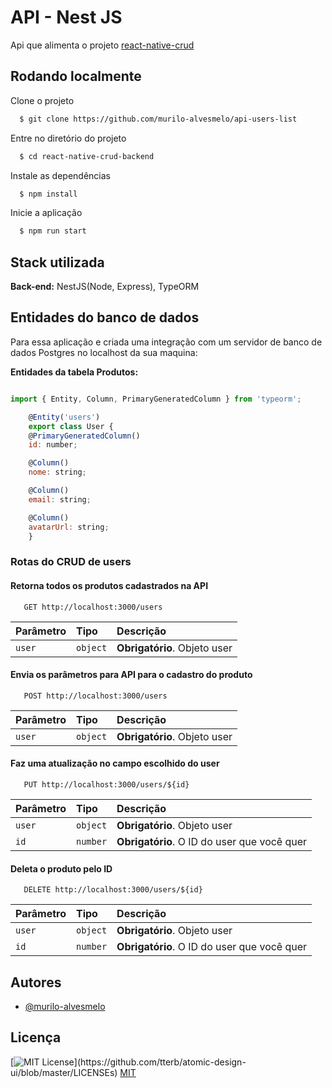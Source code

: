 
# API - Nest JS
 
Api que alimenta o projeto [react-native-crud](https://github.com/murilo-alvesmelo/react-native-crud)


## Rodando localmente

Clone o projeto

```bash
  $ git clone https://github.com/murilo-alvesmelo/api-users-list
```

Entre no diretório do projeto

```bash
  $ cd react-native-crud-backend
```

Instale as dependências

```bash
  $ npm install
```

Inicie a aplicação

```bash
  $ npm run start
```


## Stack utilizada

**Back-end:** NestJS(Node, Express), TypeORM

## Entidades do banco de dados

Para essa aplicação e criada uma integração com um servidor de banco de dados Postgres no localhost da sua maquina:

**Entidades da tabela Produtos:**

```javascript

import { Entity, Column, PrimaryGeneratedColumn } from 'typeorm';

    @Entity('users')
    export class User {
    @PrimaryGeneratedColumn()
    id: number;

    @Column()
    nome: string;

    @Column()
    email: string;

    @Column()
    avatarUrl: string;
    }
```

### Rotas do CRUD de users
#### Retorna todos os produtos cadastrados na API
```http
   GET http://localhost:3000/users
```

| Parâmetro   | Tipo       | Descrição                           |
| :---------- | :--------- | :---------------------------------- |
| `user` | `object` | **Obrigatório**. Objeto user|


#### Envia os parâmetros para API para o cadastro do produto
```http
   POST http://localhost:3000/users
```
| Parâmetro   | Tipo       | Descrição                                   |
| :---------- | :--------- | :------------------------------------------ |
| `user`   | `object` | **Obrigatório**. Objeto user|

#### Faz uma atualização no campo escolhido do user 
```http
   PUT http://localhost:3000/users/${id}
```
| Parâmetro   | Tipo       | Descrição                                   |
| :---------- | :--------- | :------------------------------------------ |
| `user`   | `object` | **Obrigatório**. Objeto user|
| `id`      | `number` | **Obrigatório**. O ID do user que você quer  |

#### Deleta o produto pelo ID

```http
   DELETE http://localhost:3000/users/${id}
```

| Parâmetro   | Tipo       | Descrição                                   |
| :---------- | :--------- | :------------------------------------------ |
| `user`   | `object` | **Obrigatório**. Objeto user|
| `id`      | `number` | **Obrigatório**. O ID do user que você quer  |

## Autores

- [@murilo-alvesmelo](https://github.com/murilo-alvesmelo)


## Licença
[![MIT License](https://img.shields.io/apm/l/atomic-design-ui.svg?)](https://github.com/tterb/atomic-design-ui/blob/master/LICENSEs)
[MIT](https://choosealicense.com/licenses/mit/)